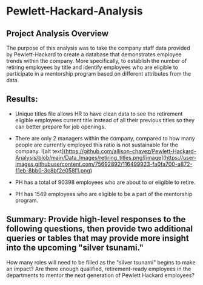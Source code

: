 # Pewlett-Hackard-Analysis

## Project Analysis Overview 
The purpose of this analysis was to take the company staff data provided by Pewlett-Hackard to create a database that demonstrates employee trends within the company. More specifically, to establish the number of retiring employees by title and identify employees who are eligible to participate in a mentorship program based on different attributes from the data.

 ## Results: 
- Unique titles file allows HR to have clean data to see the retirement eligible employees current title instead of all their previous titles so they can better prepare for job openings.
- There are only 2 managers within the company, compared to how many people are currently employed this ratio is not sustainable for the company.
![alt text](https://github.com/allison-chavez/Pewlett-Hackard-Analysis/blob/main/Data_Images/retiring_titles.png![image](https://user-images.githubusercontent.com/75692892/116499923-fa0fa700-a872-11eb-8bb0-3c8bf2e058f1.png)

- PH has a total of 90398 employees who are about to or eligible to retire.
- PH has 1549 employees who are eligible to be a part of the mentorship program. 


## Summary: Provide high-level responses to the following questions, then provide two additional queries or tables that may provide more insight into the upcoming "silver tsunami."
How many roles will need to be filled as the "silver tsunami" begins to make an impact?
Are there enough qualified, retirement-ready employees in the departments to mentor the next generation of Pewlett Hackard employees?
